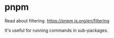 # pnpm

Read about filtering. https://pnpm.js.org/en/filtering

It's useful for running commands in sub-packages.

